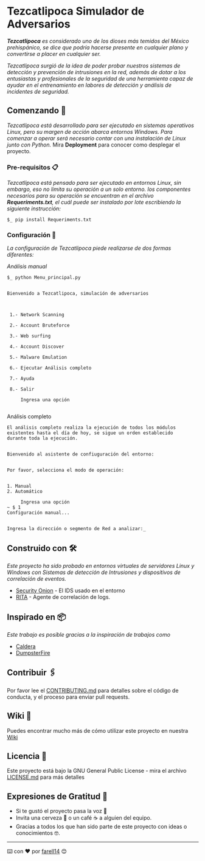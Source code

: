 # Tezcatlipoca Simulador de Adversarios

_**Tezcatlipoca** es considerado uno de los dioses más temidos del México prehispánico, se dice que podría hacerse presente en cualquier plano y convertirse a placer en cualquier ser._

_Tezcatlipoca surgió de la idea de poder probar nuestros sistemas de detección y prevención de intrusiones en la red, además de dotar a los entusiastas y profesionales de la seguridad de una herramienta capaz de ayudar en el entrenamiento en labores de detección y análisis de incidentes de seguridad._

## Comenzando 🚀

_Tezcatlipoca está desarrollado para ser ejecutado en sistemas operativos Linux, pero su margen de acción abarca entornos Windows.
Para comenzar a operar será necesario contar con una instalación de Linux junto con Python._
Mira **Deployment** para conocer como desplegar el proyecto.


### Pre-requisitos 📋

_Tezcatlipoca está pensado para ser ejecutado en entornos Linux, sin embargo, eso no limita su operación a un solo entorno. los componentes necesarios para su operación se encuentran en el archivo ***Requeriments.txt***, el cuál puede ser instalado por lote escribiendo la siguiente instrucción:_

```
$_ pip install Requeriments.txt
```


### Configuración 🔧

_La configuración de Tezcatlipoca piede realizarse de dos formas diferentes:_

_Análisis manual_

```
$_ python Menu_principal.py
```


```

Bienvenido a Tezcatlipoca, simulación de adversarios 
 


 1.- Network Scanning 

 2.- Account Bruteforce

 3.- Web surfing

 4.- Account Discover

 5.- Malware Emulation

 6.- Ejecutar Análisis completo

 7.- Ayuda

 8.- Salir

     Ingresa una opción


```
Análisis completo
```
El análisis completo realiza la ejecución de todos los módulos
existentes hasta el día de hoy, se sigue un orden establecido
durante toda la ejecución.


Bienvenido al asistente de confiuguración del entorno: 
 

Por favor, selecciona el modo de operación: 
 

1. Manual
2. Automático

     Ingresa una opción
~ $ 1
Configuración manual...
 

Ingresa la dirección o segmento de Red a analizar:_

```

## Construido con 🛠️

_Este proyecto ha sido probado en entornos virtuales de servidores Linux y Windows con Sistemas de detección de Intrusiones y dispositivos de correlación de eventos._

* [Security Onion](https://github.com/Security-Onion-Solutions/security-onion/) - El IDS usado en el entorno
* [RITA](https://github.com/activecm/rita) - Agente de correlación de logs.


## Inspirado en 📦

_Este trabajo es posible gracias a la inspiración de trabajos como_
* [Caldera](https://github.com/mitre/caldera) 
* [DumpsterFire](https://github.com/TryCatchHCF/DumpsterFire)

## Contribuir 🖇️

Por favor lee el [CONTRIBUTING.md](https://gist.github.com/farell14/tezcatlipoca) para detalles sobre el código de conducta, y el proceso para enviar pull requests.

## Wiki 📖

Puedes encontrar mucho más de cómo utilizar este proyecto en nuestra [Wiki](https://github.com/farell14/tezcatlipoca/wiki)


## Licencia 📄

Este proyecto está bajo la GNU General Public License  - mira el archivo [LICENSE.md](LICENSE.md) para más detalles

## Expresiones de Gratitud 🎁

* Si te gustó el proyecto pasa la voz 📢
* Invita una cerveza 🍺 o un café ☕ a alguien del equipo. 
* Gracias a todos los que han sido parte de este proyecto con ideas o conocimientos 🤓.



---
⌨️ con ❤️ por [farell14](https://github.com/farell14/) 😊
